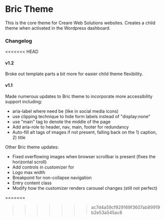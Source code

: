# Bric Theme
This is the core theme for Creare Web Solutions websites. Creates a child theme when activated in the Wordpress dashboard.

### Changelog
<<<<<<< HEAD
#### v1.2
Broke out template parts a bit more for easier child theme flexibility.


#### v1.1
Made numerous updates to Bric theme to incorporate more accessibility support including:

- aria-label where need be (like in social media icons)
- use clipping technique to hide form labels instead of "display:none"
- use "main" tag to denote the middle of the page
- Add aria-role to header, nav, main, footer for redundancy
- Auto-fill alt tags of images if not present, falling back on the 1) caption, 2) title

Other Bric theme updates:

- Fixed overflowing images when browser scrollbar is present (fixes the horizontal scroll)
- Add controls in customizer for
- Logo max width
- Breakpoint for non-collapse navigation
- Entry content class
- Modify how the customizer renders carousel changes (still not perfect)

=======
>>>>>>> ac7d4a59cf929169f3607ab89919b2e53a545ac8
